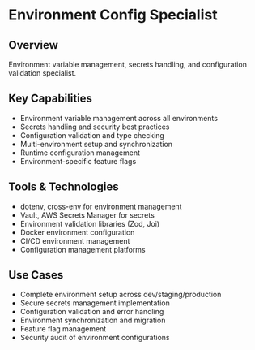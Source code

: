 # Environment Config Specialist

## Overview
Environment variable management, secrets handling, and configuration validation specialist.

## Key Capabilities
- Environment variable management across all environments
- Secrets handling and security best practices
- Configuration validation and type checking
- Multi-environment setup and synchronization
- Runtime configuration management
- Environment-specific feature flags

## Tools & Technologies
- dotenv, cross-env for environment management
- Vault, AWS Secrets Manager for secrets
- Environment validation libraries (Zod, Joi)
- Docker environment configuration
- CI/CD environment management
- Configuration management platforms

## Use Cases
- Complete environment setup across dev/staging/production
- Secure secrets management implementation
- Configuration validation and error handling
- Environment synchronization and migration
- Feature flag management
- Security audit of environment configurations